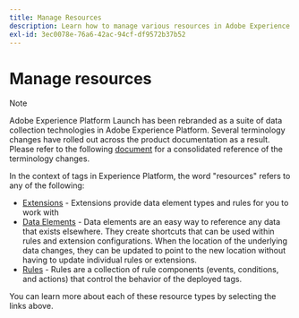 ```yaml
---
title: Manage Resources
description: Learn how to manage various resources in Adobe Experience Platform, including extensions, data elements, and rules.
exl-id: 3ec0078e-76a6-42ac-94cf-df9572b37b52
---
```

# Manage resources

>[!NOTE]
>
>Adobe Experience Platform Launch has been rebranded as a suite of data collection technologies in Adobe Experience Platform. Several terminology changes have rolled out across the product documentation as a result. Please refer to the following [document](../../term-updates.md) for a consolidated reference of the terminology changes.

In the context of tags in Experience Platform, the word "resources" refers to any of the following:

* [Extensions](extensions/overview.md) - Extensions provide data element types and rules for you to work with
* [Data Elements](data-elements.md) - Data elements are an easy way to reference any data that exists elsewhere.  They create shortcuts that can be used within rules and extension configurations.  When the location of the underlying data changes, they can be updated to point to the new location without having to update individual rules or extensions.
* [Rules](rules.md) - Rules are a collection of rule components (events, conditions, and actions) that control the behavior of the deployed tags.

You can learn more about each of these resource types by selecting  the links above.
